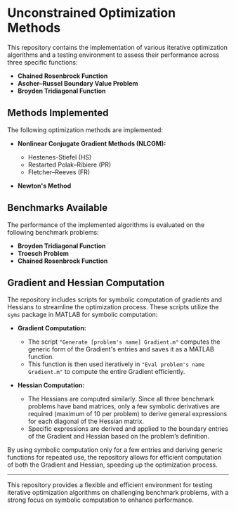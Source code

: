 # Unconstrained Optimization Methods

This repository contains the implementation of various iterative optimization algorithms and a testing environment to assess their performance across three specific functions:

- **Chained Rosenbrock Function**
- **Ascher–Russel Boundary Value Problem**
- **Broyden Tridiagonal Function**

## **Methods Implemented**
The following optimization methods are implemented:

- **Nonlinear Conjugate Gradient Methods (NLCGM):**
  - Hestenes-Stiefel (HS)
  - Restarted Polak–Ribiere (PR)
  - Fletcher–Reeves (FR)
  
- **Newton's Method**

## **Benchmarks Available**
The performance of the implemented algorithms is evaluated on the following benchmark problems:

- **Broyden Tridiagonal Function**
- **Troesch Problem**
- **Chained Rosenbrock Function**

## **Gradient and Hessian Computation**
The repository includes scripts for symbolic computation of gradients and Hessians to streamline the optimization process. These scripts utilize the `syms` package in MATLAB for symbolic computation:

- **Gradient Computation:**
  - The script `"Generate [problem's name] Gradient.m"` computes the generic form of the Gradient's entries and saves it as a MATLAB function. 
  - This function is then used iteratively in `"Eval problem's name Gradient.m"` to compute the entire Gradient efficiently.

- **Hessian Computation:**
  - The Hessians are computed similarly. Since all three benchmark problems have band matrices, only a few symbolic derivatives are required (maximum of 10 per problem) to derive general expressions for each diagonal of the Hessian matrix.
  - Specific expressions are derived and applied to the boundary entries of the Gradient and Hessian based on the problem’s definition.

By using symbolic computation only for a few entries and deriving generic functions for repeated use, the repository allows for efficient computation of both the Gradient and Hessian, speeding up the optimization process.

---

This repository provides a flexible and efficient environment for testing iterative optimization algorithms on challenging benchmark problems, with a strong focus on symbolic computation to enhance performance.
